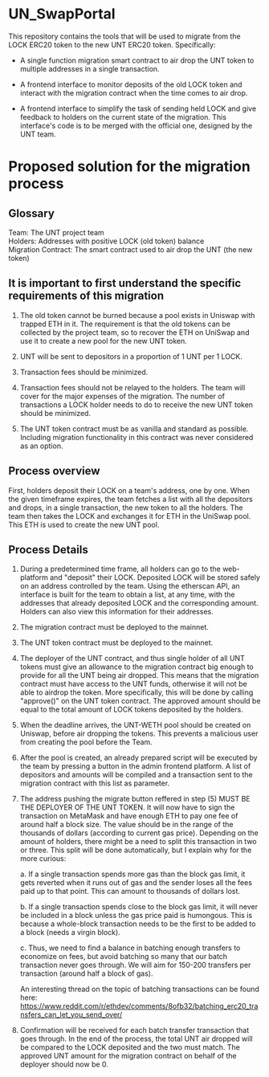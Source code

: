# UN_SwapPortal

This repository contains the tools that will be used to migrate from the LOCK ERC20 token to the new UNT ERC20 token. Specifically:

- A single function migration smart contract to air drop the UNT token to multiple addresses in a single transaction.

- A frontend interface to monitor deposits of the old LOCK token and interact with the migration contract when the time comes to air drop.

- A frontend interface to simplify the task of sending held LOCK and give feedback to holders on the current state of the migration. This interface's code is to be merged with the official one, designed by the UNT team. 


# Proposed solution for the migration process

## Glossary

Team: The UNT project team  
Holders: Addresses with positive LOCK (old token) balance  
Migration Contract: The smart contract used to air drop the UNT (the new token)  


## It is important to first understand the specific requirements of this migration

1. The old token cannot be burned because a pool exists in Uniswap with trapped ETH in it. The requirement is that the old tokens can be collected by the project team, so to recover the ETH on UniSwap and use it to create a new pool for the new UNT token. 

2. UNT will be sent to depositors in a proportion of 1 UNT per 1 LOCK. 

3. Transaction fees should be minimized.

4. Transaction fees should not be relayed to the holders. The team will cover for the major expenses of the migration. The number of transactions a LOCK holder needs to do to receive the new UNT token should be minimized.

5. The UNT token contract must be as vanilla and standard as possible. Including migration functionality in this contract was never considered as an option. 


## Process overview

First, holders deposit their LOCK on a team's address, one by one. When the given timeframe expires, the team fetches a list with all the depositors and drops, in a single transaction, the new token to all the holders. The team then takes the LOCK and exchanges it for ETH in the UniSwap pool. This ETH is used to create the new UNT pool.


## Process Details

1. During a predetermined time frame, all holders can go to the web-platform and "deposit" their LOCK. Deposited LOCK will be stored safely on an address controlled by the team. Using the etherscan API, an interface is built for the team to obtain a list, at any time, with the addresses that already deposited LOCK and the corresponding amount. Holders can also view this information for their addresses.

2. The migration contract must be deployed to the mainnet. 

3. The UNT token contract must be deployed to the mainnet. 

4. The deployer of the UNT contract, and thus single holder of all UNT tokens must give an allowance to the migration contract big enough to provide for all the UNT being air dropped. This means that the migration contract must have access to the UNT funds, otherwise it will not be able to airdrop the token. More specifically, this will be done by calling "approve()" on the UNT token contract. The approved amount should be equal to the total amount of LOCK tokens deposited by the holders. 

5. When the deadline arrives, the UNT-WETH pool should be created on Uniswap, before air dropping the tokens. This prevents a malicious user from creating the pool before the Team.

6. After the pool is created, an already prepared script will be executed by the team by pressing a button in the admin frontend platform. A list of depositors and amounts will be compiled and a transaction sent to the migration contract with this list as parameter. 

7. The address pushing the migrate button reffered in step (5) MUST BE THE DEPLOYER OF THE UNT TOKEN. It will now have to sign the transaction on MetaMask and have enough ETH to pay one fee of around half a block size. The value should be in the range of the thousands of dollars (according to current gas price). Depending on the amount of holders, there might be a need to split this transaction in two or three. This split will be done automatically, but I explain why for the more curious:

      a. If a single transaction spends more gas than the block gas limit, it gets reverted when it runs out of gas and the sender loses all the fees paid up to that point. This can amount to thousands of dollars lost. 

      b. If a single transaction spends close to the block gas limit, it will never be included in a block unless the gas price paid is humongous. This is because a whole-block transaction needs to be the first to be added to a block (needs a virgin block). 

      c. Thus, we need to find a balance in batching enough transfers to economize on fees, but avoid batching so many that our batch transaction never goes through. We will aim for 150-200 transfers per transaction (around half a block of gas).

      An interesting thread on the topic of batching transactions can be found here: https://www.reddit.com/r/ethdev/comments/8ofb32/batching_erc20_transfers_can_let_you_send_over/
 
8. Confirmation will be received for each batch transfer transaction that goes through. In the end of the process, the total UNT air dropped will be compared to the LOCK deposited and the two must match. The approved UNT amount for the migration contract on behalf of the deployer should now be 0.

